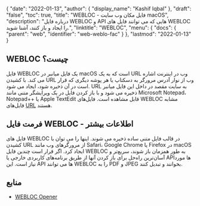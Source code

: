 {
  "date": "2022-01-13",
  "author": {
    "display_name": "Kashif Iqbal"
},
  "draft": "false",
  "toc": true,
  "title": "WEBLOC - فایل مکان وب سایت macOS",
  "description": "درباره فایل WEBLOC و API هایی که می توانند فایل های WEBLOC را ایجاد و باز کنند، آشنا شوید.",
  "linktitle": "WEBLOC",
  "menu": {
    "docs": {
      "parent": "web",
      "identifier": "web-weblo-fac"
}
},
  "lastmod": "2022-01-13"
}

## WEBLOC چیست؟

فایل WEBLOC یک فایل میانبر در macOS است که به یک URL وب در اینترنت اشاره می کند. با کشیدن URL وب از نوار آدرس مرورگر به دسکتاپ یا هر پوشه دیگری که قرار است در آن ذخیره شود، ایجاد می شود. URL به سایت مقصد در داخل این فایل میانبر ذخیره می شود و با باز کردن فایل در یک ویرایشگر متنی مانند Microsoft Notepad، Notepad++ یا Apple TextEdit قابل مشاهده است. فایل‌های WEBLOC مشابه فایل‌های [URL](/web/url/) هستند.

## فرمت فایل WEBLOC - اطلاعات بیشتر

فایل های WEBLOC در قالب فایل متنی ساده ذخیره می شوند. اینها را می توان با کشیدن URL از مرورگرهای وب مانند Safari، Google Chrome یا Firefox در macOS ایجاد کرد. اگر قرار است چندین فایل WEBLOC به طور همزمان باز شوند، سریع‌تر و آسان‌ترین راه‌حل برای باز کردن آنها از طریق برنامه‌های کاربردی خارجی یا APIها مورد نیاز است. این API ها می توانند WEBLOC را به PDF و JPEG بخوانند و تبدیل کنند.

## منابع

* [WEBLOC Opener](https://github.com/benchdoos/WeblocOpener)


